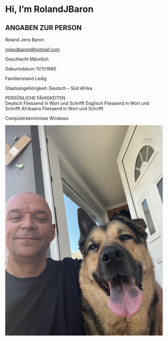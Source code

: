 # Hi, I’m RolandJBaron

## ANGABEN ZUR PERSON 
Roland Jens Baron

rolandbaron@hotmail.com 

Geschlecht Männlich

Geburtsdatum 11/11/1980

Familienstand Ledig

Staatsangehörigkeit: Deutsch – Süd Afrika
	
PERSÖNLICHE FÄHIGKEITEN	 
Deutsch	Fliessend in Wort und Schrifft
Englisch Fliessend in Wort und Schrifft
Afrikaans Fliessend in Wort und Schrifft

Computerkenntnisse  Windows

![Me and sheila](IMG_1581.JPEG)
